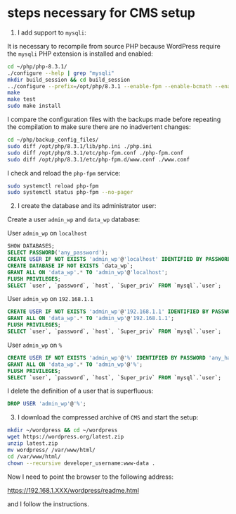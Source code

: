 # steps necessary for CMS setup

1. I add support to `mysqli`:

It is necessary to recompile from source PHP because WordPress require the `mysqli` PHP extension is installed and enabled:

```bash
cd ~/php/php-8.3.1/
./configure --help | grep "mysqli"
mkdir build_session && cd build_session
../configure --prefix=/opt/php/8.3.1 --enable-fpm --enable-bcmath --enable-opcache --enable-ftp --with-openssl --disable-cgi --enable-mbstring --with-curl --with-mysqli --with-pdo-mysql --enable-intl --with-zlib --with-bz2 --enable-gd --with-jpeg --with-gettext --with-gmp --with-xsl --enable-zts --enable-gcov --enable-debug
make
make test
sudo make install
```

I compare the configuration files with the backups made before repeating the compilation to make sure there are no inadvertent changes:

```bash
cd ~/php/backup_config_files/
sudo diff /opt/php/8.3.1/lib/php.ini ./php.ini
sudo diff /opt/php/8.3.1/etc/php-fpm.conf ./php-fpm.conf
sudo diff /opt/php/8.3.1/etc/php-fpm.d/www.conf ./www.conf
```

I check and reload the `php-fpm` service:

```bash
sudo systemctl reload php-fpm
sudo systemctl status php-fpm --no-pager
```

2. I create the database and its administrator user:

Create a user `admin_wp` and `data_wp` database:

User `admin_wp` on `localhost`

```sql
SHOW DATABASES;
SELECT PASSWORD('any_password');
CREATE USER IF NOT EXISTS 'admin_wp'@'localhost' IDENTIFIED BY PASSWORD 'any_hashed_password';
CREATE DATABASE IF NOT EXISTS `data_wp`;
GRANT ALL ON 'data_wp'.* TO 'admin_wp'@'localhost';
FLUSH PRIVILEGES;
SELECT `user`, `password`, `host`, `Super_priv` FROM `mysql`.`user`;
```

User `admin_wp` on `192.168.1.1`

```sql
CREATE USER IF NOT EXISTS 'admin_wp'@'192.168.1.1' IDENTIFIED BY PASSWORD 'any_hashed_password';
GRANT ALL ON 'data_wp'.* TO 'admin_wp'@'192.168.1.1';
FLUSH PRIVILEGES;
SELECT `user`, `password`, `host`, `Super_priv` FROM `mysql`.`user`;
```

User `admin_wp` on `%`

```sql
CREATE USER IF NOT EXISTS 'admin_wp'@'%' IDENTIFIED BY PASSWORD 'any_hashed_password';
GRANT ALL ON 'data_wp'.* TO 'admin_wp'@'%';
FLUSH PRIVILEGES;
SELECT `user`, `password`, `host`, `Super_priv` FROM `mysql`.`user`;
```

I delete the definition of a user that is superfluous:

```sql
DROP USER 'admin_wp'@'%';
```

3. I download the compressed archive of `CMS` and start the setup:

```bash
mkdir ~/wordpress && cd ~/wordpress
wget https://wordpress.org/latest.zip
unzip latest.zip
mv wordpress/ /var/www/html/
cd /var/www/html/
chown --recursive developer_username:www-data .
```

Now I need to point the browser to the following address:

<https://192.168.1.XXX/wordpress/readme.html>

and I follow the instructions.

